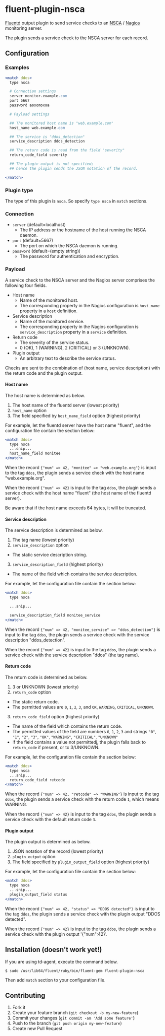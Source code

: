# fluent-plugin-nsca

[Fluentd](http://fluentd.org) output plugin to send service checks to an
[NSCA](http://exchange.nagios.org/directory/Addons/Passive-Checks/NSCA--2D-Nagios-Service-Check-Acceptor/details)
/ [Nagios](http://www.nagios.org/) monitoring server.

The plugin sends a service check to the NSCA server for each record.

## Configuration

### Examples

```apache
<match ddos>
  type nsca

  # Connection settings
  server monitor.example.com
  port 5667
  password aoxomoxoa

  # Payload settings

  ## The monitored host name is "web.example.com"
  host_name web.example.com

  ## The service is "ddos_detection"
  service_description ddos_detection

  ## The return code is read from the field "severity"
  return_code_field severity

  ## The plugin output is not specified;
  ## hence the plugin sends the JSON notation of the record.

</match>
```

### Plugin type

The type of this plugin is `nsca`.
So specify `type nsca` in `match` sections.

### Connection

* `server` (default=localhost)
  * The IP address or the hostname of the host running the NSCA daemon.
* `port` (default=5667)
  * The port on which the NSCA daemon is running.
* `password` (default=(empty string))
  * The password for authentication and encryption.

### Payload

A service check to the NSCA server and the Nagios server
comprises the following four fields.

* Host name
  * Name of the monitored host.
  * The corresponding property in the Nagios configuration is
    `host_name` property in a `host` definition.
* Service description
  * Name of the monitored service.
  * The corresponding property in the Nagios configuration is
    `service_description` property in a `service` definition.
* Return code
  * The severity of the service status.
  * 0 (OK), 1 (WARNING), 2 (CRITICAL) or 3 (UNKNOWN).
* Plugin output
  * An arbitrary text to describe the service status.

Checks are sent to the combination of (host name, service description)
with the return code and the plugin output.

#### Host name

The host name is determined as below.

1. The host name of the fluentd server (lowest priority)
2. `host_name` option
3. The field specified by `host_name_field` option (highest priority)

For example,
let the fluentd server have the host name "fluent",
and the configuration file contain the section below:

```apache
<match ddos>
  type nsca
  ...snip...
  host_name_field monitee
</match>
```

When the record `{"num" => 42, "monitee" => "web.example.org"}`
is input to the tag `ddos`,
the plugin sends a service check with the host name "web.example.org".

When the record `{"num" => 42}` is input to the tag `ddos`,
the plugin sends a service check with the host name "fluent"
(the host name of the fluentd server).

Be aware that if the host name exceeds 64 bytes, it will be truncated.

#### Service description

The service description is determined as below.

1. The tag name (lowest priority)
2. `service_description` option
  * The static service description string.
3. `service_description_field` (highest priority)
  * The name of the field which contains the service description.

For example,
let the configuration file contain the section below:

```apache
<match ddos>
  type nsca

  ...snip...

  service_description_field monitee_service
</match>
```

When the record
`{"num" => 42, "monitee_service" => "ddos_detection"}`
is input to the tag `ddos`,
the plugin sends a service check with the service description
"ddos\_detection".

When the record
`{"num" => 42}` is input to the tag `ddos`,
the plugin sends a service check with the service description
"ddos" (the tag name).

#### Return code

The return code is determined as below.

1. 3 or UNKNOWN (lowest priority)
2. `return_code` option
  * The static return code.
  * The permitted values are `0`, `1`, `2`, `3`,
    and `OK`, `WARNING`, `CRITICAL`, `UNKNOWN`.
3. `return_code_field` option (highest priority)
  * The name of the field which contains the return code.
  * The permitted values of the field are numbers `0`, `1`, `2`, `3`
    and strings `"0"`, `"1"`, `"2"`, `"3"`,
    `"OK"`, `"WARNING"`, `"CRITICAL"`, `"UNKNOWN"`
  * If the field contains a value not permittedj,
    the plugin falls back to `return_code` if present, or to 3/UNKNOWN.

For example,
let the configuration file contain the section below:

```apache
<match ddos>
  type nsca
  ...snip...
  return_code_field retcode
</match>
```

When the record
`{"num" => 42, "retcode" => "WARNING"}` is input to the tag `ddos`,
the plugin sends a service check with the return code `1`,
which means WARNING.

When the record
`{"num" => 42}` is input to the tag `ddos`,
the plugin sends a service check with the default return code `3`.

#### Plugin output

The plugin output is determined as below.

1. JSON notation of the record (lowest priority)
2. `plugin_output` option
3. The field specified by `plugin_output_field` option (highest priority)

For example,
let the configuration file contain the section below:

```apache
<match ddos>
  type nsca
  ...snip...
  plugin_output_field status
</match>
```

When the record
`{"num" => 42, "status" => "DDOS detected"}` is input to the tag `ddos`,
the plugin sends a service check with the plugin output "DDOS detected".

When the record
`{"num" => 42}` is input to the tag `ddos`,
the plugin sends a service check with the plugin output '{"num":42}'.

## Installation (doesn't work yet!)

If you are using td-agent, execute the command below.

    $ sudo /usr/lib64/fluent/ruby/bin/fluent-gem fluent-plugin-nsca

Then add `match` section to your configuration file.

## Contributing

1. Fork it
2. Create your feature branch (`git checkout -b my-new-feature`)
3. Commit your changes (`git commit -am 'Add some feature'`)
4. Push to the branch (`git push origin my-new-feature`)
5. Create new Pull Request
